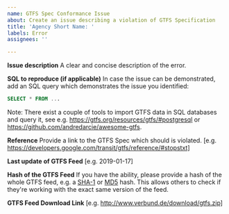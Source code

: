 ```yaml
---
name: GTFS Spec Conformance Issue
about: Create an issue describing a violation of GTFS Specification
title: 'Agency Short Name: '
labels: Error
assignees: ''

---
```


**Issue description**
A clear and concise description of the error.

**SQL to reproduce (if applicable)**
In case the issue can be demonstrated, add an SQL query which demonstrates the issue you identified:

```SQL
SELECT * FROM ...
```

Note: There exist a couple of tools to import GTFS data in SQL databases and query it, see e.g. https://gtfs.org/resources/gtfs/#postgresql or https://github.com/andredarcie/awesome-gtfs.


**Reference**
Provide a link to the GTFS Spec which should is violated.
[e.g. https://developers.google.com/transit/gtfs/reference/#stopstxt]

**Last update of GTFS Feed**
[e.g. 2019-01-17]

**Hash of the GTFS Feed**
If you have the ability, please provide a hash of the whole GTFS feed, e.g. a [SHA-1](https://en.wikipedia.org/wiki/SHA-1) or [MD5](https://en.wikipedia.org/wiki/MD5) hash. This allows others to check if they're working with the exact same version of the feed.

**GTFS Feed Download Link**
[e.g. http://www.verbund.de/download/gtfs.zip]
